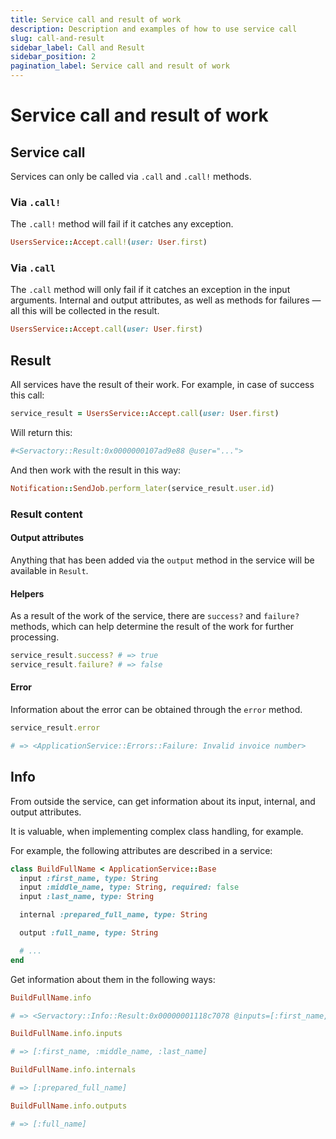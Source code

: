 ```yaml
---
title: Service call and result of work
description: Description and examples of how to use service call
slug: call-and-result
sidebar_label: Call and Result
sidebar_position: 2
pagination_label: Service call and result of work
---
```


# Service call and result of work

## Service call

Services can only be called via `.call` and `.call!` methods.

### Via `.call!`

The `.call!` method will fail if it catches any exception.

```ruby
UsersService::Accept.call!(user: User.first)
```

### Via `.call`

The `.call` method will only fail if it catches an exception in the input arguments. 
Internal and output attributes, as well as methods for failures — all this will be collected in the result.

```ruby
UsersService::Accept.call(user: User.first)
```

## Result

All services have the result of their work. For example, in case of success this call:

```ruby
service_result = UsersService::Accept.call(user: User.first)
```

Will return this:

```ruby
#<Servactory::Result:0x0000000107ad9e88 @user="...">
```

And then work with thе result in this way:

```ruby
Notification::SendJob.perform_later(service_result.user.id)
```

### Result content

#### Output attributes

Anything that has been added via the `output` method in the service will be available in `Result`.

#### Helpers

As a result of the work of the service, there are `success?` and `failure?` methods, 
which can help determine the result of the work for further processing.

```ruby
service_result.success? # => true
service_result.failure? # => false
```

#### Error

Information about the error can be obtained through the `error` method.

```ruby
service_result.error

# => <ApplicationService::Errors::Failure: Invalid invoice number>
```

## Info

From outside the service, can get information about its input, internal, and output attributes.

It is valuable, when implementing complex class handling, for example.

For example, the following attributes are described in a service:

```ruby
class BuildFullName < ApplicationService::Base
  input :first_name, type: String
  input :middle_name, type: String, required: false
  input :last_name, type: String

  internal :prepared_full_name, type: String

  output :full_name, type: String

  # ...
end
```

Get information about them in the following ways:

```ruby
BuildFullName.info

# => <Servactory::Info::Result:0x00000001118c7078 @inputs=[:first_name, :middle_name, :last_name], @internals=[:prepared_full_name], @outputs=[:full_name]>
```

```ruby
BuildFullName.info.inputs

# => [:first_name, :middle_name, :last_name]
```

```ruby
BuildFullName.info.internals

# => [:prepared_full_name]
```

```ruby
BuildFullName.info.outputs

# => [:full_name]
```
